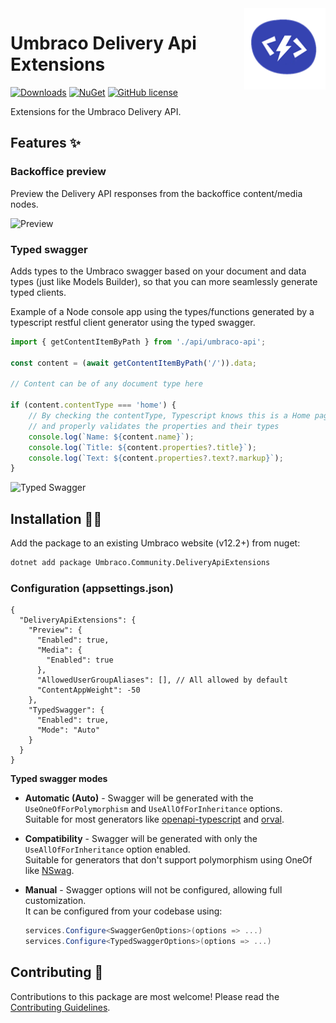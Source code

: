 <!--IF NUGET
![Package Logo](https://raw.githubusercontent.com/ByteCrumb/Umbraco.Community.DeliveryApiExtensions/HEAD/docs/icon.png)
<!--ELSE-->
<img src="https://raw.githubusercontent.com/ByteCrumb/Umbraco.Community.DeliveryApiExtensions/HEAD/docs/icon.png" alt="Delivery Api Extensions logo" height="130" align="right">
<!--END-->

# Umbraco Delivery Api Extensions

[![Downloads](https://img.shields.io/nuget/dt/Umbraco.Community.DeliveryApiExtensions?color=cc9900)](https://www.nuget.org/packages/Umbraco.Community.DeliveryApiExtensions/)
[![NuGet](https://img.shields.io/nuget/vpre/Umbraco.Community.DeliveryApiExtensions?color=0273B3)](https://www.nuget.org/packages/Umbraco.Community.DeliveryApiExtensions)
[![GitHub license](https://img.shields.io/github/license/ByteCrumb/Umbraco.Community.DeliveryApiExtensions?color=8AB803)](../LICENSE)

Extensions for the Umbraco Delivery API.

## Features ✨

### Backoffice preview
Preview the Delivery API responses from the backoffice content/media nodes.

![Preview](https://raw.githubusercontent.com/ByteCrumb/Umbraco.Community.DeliveryApiExtensions/v12/main/docs/screenshots/api-preview.png)

### Typed swagger
Adds types to the Umbraco swagger based on your document and data types (just like Models Builder), so that you can more seamlessly generate typed clients.  

Example of a Node console app using the types/functions generated by a typescript restful client generator using the typed swagger.
```ts
import { getContentItemByPath } from './api/umbraco-api';

const content = (await getContentItemByPath('/')).data;

// Content can be of any document type here

if (content.contentType === 'home') {
    // By checking the contentType, Typescript knows this is a Home page
    // and properly validates the properties and their types
    console.log(`Name: ${content.name}`);
    console.log(`Title: ${content.properties?.title}`);
    console.log(`Text: ${content.properties?.text?.markup}`);
}
```

![Typed Swagger](https://raw.githubusercontent.com/ByteCrumb/Umbraco.Community.DeliveryApiExtensions/v12/main/docs/screenshots/typed-swagger-schema.png)

## Installation 🧑‍💻

Add the package to an existing Umbraco website (v12.2+) from nuget:

```sh
dotnet add package Umbraco.Community.DeliveryApiExtensions
```

### Configuration (appsettings.json)
```jsonc
{
  "DeliveryApiExtensions": {
    "Preview": {
      "Enabled": true,
      "Media": {
        "Enabled": true
      },
      "AllowedUserGroupAliases": [], // All allowed by default
      "ContentAppWeight": -50
    },
    "TypedSwagger": {
      "Enabled": true,
      "Mode": "Auto"
    }
  }
}
```

**Typed swagger modes**  

- **Automatic (Auto)** -  Swagger will be generated with the `UseOneOfForPolymorphism` and `UseAllOfForInheritance` options.  
Suitable for most generators like [openapi-typescript](https://openapi-ts.pages.dev) and [orval](https://orval.dev).

- **Compatibility** - Swagger will be generated with only the `UseAllOfForInheritance` option enabled.  
Suitable for generators that don't support polymorphism using OneOf like [NSwag](https://github.com/RicoSuter/NSwag).

- **Manual** - Swagger options will not be configured, allowing full customization.  
It can be configured from your codebase using:
    ```csharp
    services.Configure<SwaggerGenOptions>(options => ...)
    services.Configure<TypedSwaggerOptions>(options => ...)
    ```

## Contributing 🙌

Contributions to this package are most welcome! Please read the [Contributing Guidelines](https://github.com/ByteCrumb/Umbraco.Community.DeliveryApiExtensions/blob/HEAD/.github/CONTRIBUTING.md).
